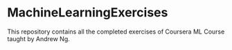 # MachineLearningExercises
This repository contains all the completed exercises of Coursera ML Course taught by Andrew Ng.
